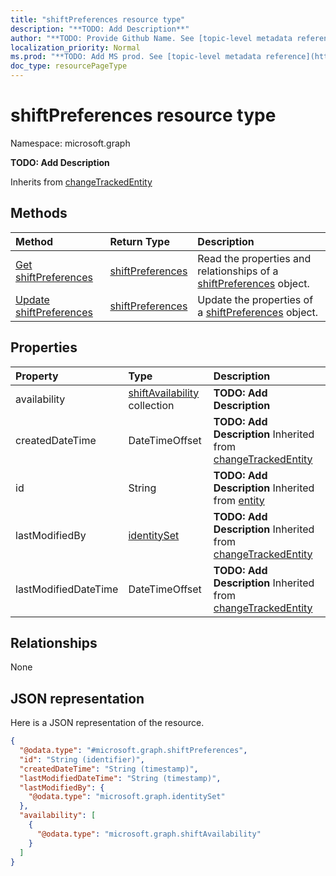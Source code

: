```yaml
---
title: "shiftPreferences resource type"
description: "**TODO: Add Description**"
author: "**TODO: Provide Github Name. See [topic-level metadata reference](https://msgo.azurewebsites.net/add/document/guidelines/metadata.html#topic-level-metadata)**"
localization_priority: Normal
ms.prod: "**TODO: Add MS prod. See [topic-level metadata reference](https://msgo.azurewebsites.net/add/document/guidelines/metadata.html#topic-level-metadata)**"
doc_type: resourcePageType
---
```


# shiftPreferences resource type


Namespace: microsoft.graph

**TODO: Add Description**


Inherits from [changeTrackedEntity](../resources/changetrackedentity.md)

## Methods
|Method|Return Type|Description|
|:---|:---|:---|
|[Get shiftPreferences](../api/shiftpreferences-get.md)|[shiftPreferences](../resources/shiftpreferences.md)|Read the properties and relationships of a [shiftPreferences](../resources/shiftpreferences.md) object.|
|[Update shiftPreferences](../api/shiftpreferences-update.md)|[shiftPreferences](../resources/shiftpreferences.md)|Update the properties of a [shiftPreferences](../resources/shiftpreferences.md) object.|

## Properties
|Property|Type|Description|
|:---|:---|:---|
|availability|[shiftAvailability](../resources/shiftavailability.md) collection|**TODO: Add Description**|
|createdDateTime|DateTimeOffset|**TODO: Add Description** Inherited from [changeTrackedEntity](../resources/changetrackedentity.md)|
|id|String|**TODO: Add Description** Inherited from [entity](../resources/entity.md)|
|lastModifiedBy|[identitySet](../resources/identityset.md)|**TODO: Add Description** Inherited from [changeTrackedEntity](../resources/changetrackedentity.md)|
|lastModifiedDateTime|DateTimeOffset|**TODO: Add Description** Inherited from [changeTrackedEntity](../resources/changetrackedentity.md)|

## Relationships
None

## JSON representation
Here is a JSON representation of the resource.
<!-- {
  "blockType": "resource",
  "keyProperty": "id",
  "@odata.type": "microsoft.graph.shiftPreferences",
  "baseType": "microsoft.graph.changeTrackedEntity",
  "openType": false
}
-->
``` json
{
  "@odata.type": "#microsoft.graph.shiftPreferences",
  "id": "String (identifier)",
  "createdDateTime": "String (timestamp)",
  "lastModifiedDateTime": "String (timestamp)",
  "lastModifiedBy": {
    "@odata.type": "microsoft.graph.identitySet"
  },
  "availability": [
    {
      "@odata.type": "microsoft.graph.shiftAvailability"
    }
  ]
}
```

